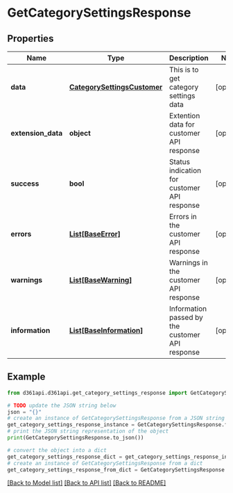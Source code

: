 # GetCategorySettingsResponse


## Properties

Name | Type | Description | Notes
------------ | ------------- | ------------- | -------------
**data** | [**CategorySettingsCustomer**](CategorySettingsCustomer.md) | This is to get category settings data | [optional] 
**extension_data** | **object** | Extention data for customer API response | [optional] 
**success** | **bool** | Status indication for customer API response | [optional] 
**errors** | [**List[BaseError]**](BaseError.md) | Errors in the customer API response | [optional] 
**warnings** | [**List[BaseWarning]**](BaseWarning.md) | Warnings in the customer API response | [optional] 
**information** | [**List[BaseInformation]**](BaseInformation.md) | Information passed by the customer API response | [optional] 

## Example

```python
from d361api.d361api.get_category_settings_response import GetCategorySettingsResponse

# TODO update the JSON string below
json = "{}"
# create an instance of GetCategorySettingsResponse from a JSON string
get_category_settings_response_instance = GetCategorySettingsResponse.from_json(json)
# print the JSON string representation of the object
print(GetCategorySettingsResponse.to_json())

# convert the object into a dict
get_category_settings_response_dict = get_category_settings_response_instance.to_dict()
# create an instance of GetCategorySettingsResponse from a dict
get_category_settings_response_from_dict = GetCategorySettingsResponse.from_dict(get_category_settings_response_dict)
```
[[Back to Model list]](../README.md#documentation-for-models) [[Back to API list]](../README.md#documentation-for-api-endpoints) [[Back to README]](../README.md)


